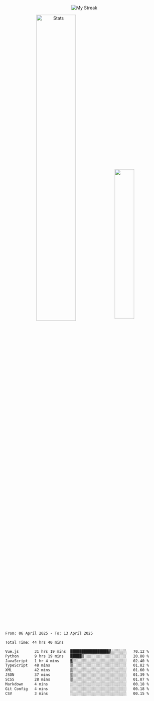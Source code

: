 <p align="center">
<picture>
  <source media="(prefers-color-scheme: dark)" srcset="http://github-readme-streak-stats.herokuapp.com?user=semolik&theme=dark&hide_border=true&background=DD272700">
  <img alt="My Streak" src="http://github-readme-streak-stats.herokuapp.com?user=semolik&hide_border=true">
</picture>
</p>
<div align="center">
  <picture>
    <source media="(prefers-color-scheme: dark)" srcset="https://github-readme-stats.vercel.app/api?username=semolik&show_icons=true&bg_color=DD272700&hide_border=true&theme=dark">
        <img alt="Stats" src="https://github-readme-stats.vercel.app/api?username=semolik&show_icons=true&bg_color=DD272700&hide_border=true" width="50%" >
  </picture>
  <sup>
  <picture>
  <source media="(prefers-color-scheme: dark)" srcset="https://github-readme-stats.vercel.app/api/top-langs/?username=semolik&layout=compact&hide_border=true&bg_color=DD272700&theme=dark">
  <img src="https://github-readme-stats.vercel.app/api/top-langs/?username=semolik&layout=compact&hide_border=true" width="35%" />
  </picture>
  </sup>
</div>
<!--START_SECTION:waka-->

```txt
From: 06 April 2025 - To: 13 April 2025

Total Time: 44 hrs 40 mins

Vue.js       31 hrs 19 mins  █████████████████▓░░░░░░░   70.12 %
Python       9 hrs 19 mins   █████▒░░░░░░░░░░░░░░░░░░░   20.88 %
JavaScript   1 hr 4 mins     ▓░░░░░░░░░░░░░░░░░░░░░░░░   02.40 %
TypeScript   48 mins         ▒░░░░░░░░░░░░░░░░░░░░░░░░   01.82 %
XML          42 mins         ▒░░░░░░░░░░░░░░░░░░░░░░░░   01.60 %
JSON         37 mins         ▒░░░░░░░░░░░░░░░░░░░░░░░░   01.39 %
SCSS         28 mins         ▒░░░░░░░░░░░░░░░░░░░░░░░░   01.07 %
Markdown     4 mins          ░░░░░░░░░░░░░░░░░░░░░░░░░   00.18 %
Git Config   4 mins          ░░░░░░░░░░░░░░░░░░░░░░░░░   00.18 %
CSV          3 mins          ░░░░░░░░░░░░░░░░░░░░░░░░░   00.15 %
```

<!--END_SECTION:waka-->

